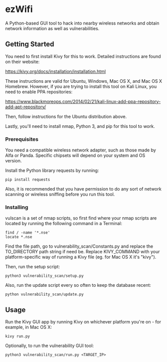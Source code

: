 # ezWifi

A Python-based GUI tool to hack into nearby wireless networks and obtain network information as well as vulnerabilities.

## Getting Started

You need to first install Kivy for this to work. Detailed instructions are found on their website:

https://kivy.org/docs/installation/installation.html

These instructions are valid for Ubuntu, Windows, Mac OS X, and Mac OS X Homebrew. However, if you are trying to install this tool on Kali Linux, you need to enable PPA repositories:

https://www.blackmoreops.com/2014/02/21/kali-linux-add-ppa-repository-add-apt-repository/

Then, follow instructions for the Ubuntu distribution above.

Lastly, you'll need to install nmap, Python 3, and pip for this tool to work.

### Prerequisites

You need a compatible wireless network adapter, such as those made by Alfa or Panda. Specific chipsets will depend on your system and OS version.

Install the Python library requests by running:
```
pip install requests
```

Also, it is recommended that you have permission to do any sort of network scanning or wireless sniffing before you run this tool.

### Installing

vulscan is a set of nmap scripts, so first find where your nmap scripts are located by running the following command in a Terminal:

```
find / -name '*.nse'
locate *.nse
```

Find the file path, go to vulnerability_scan/Constants.py and replace the TO_DIRECTORY path string if need be.
Replace KIVY_COMMAND with your platform-specific way of running a Kivy file (eg. for Mac OS X it's "kivy").

Then, run the setup script:

```
python3 vulnerability_scan/setup.py
```

Also, run the update script every so often to keep the database recent:

```
python vulnerability_scan/update.py
```

## Usage

Run the Kivy GUI app by running Kivy on whichever platform you're on - for example, in Mac OS X:

```
kivy run.py
```

Optionally, to run the vulnerability GUI tool:

```
python3 vulnerability_scan/run.py <TARGET_IP>
```
